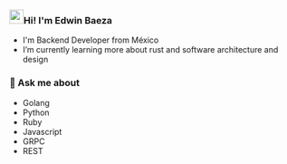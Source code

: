### <img src="https://media.giphy.com/media/hvRJCLFzcasrR4ia7z/giphy.gif" width="25px">Hi! I'm Edwin Baeza

- I'm Backend Developer from México
- I’m currently learning more about rust and software architecture and design

### 💬 Ask me about
* Golang
* Python
* Ruby
* Javascript
* GRPC
* REST

